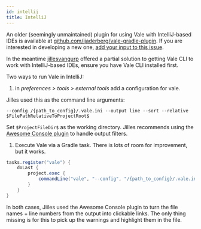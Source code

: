 ```yaml
---
id: intellij
title: IntelliJ
---
```


An older (seemingly unmaintained) plugin for using Vale with IntelliJ-based IDEs is available at [github.com/jjaderberg/vale-gradle-plugin](https://github.com/jjaderberg/vale-gradle-plugin). If you are interested in developing a new one, [add your input to this issue](https://github.com/errata-ai/vale-server/issues/39).

In the meantime [jillesvangurp](https://github.com/jillesvangurp) offered a partial solution to getting Vale CLI to work with IntelliJ-based IDEs, ensure you have Vale CLI installed first.

Two ways to run Vale in IntelliJ:

1.  in _preferences > tools > external tools_ add a configuration for vale.

Jilles used this as the command line arguments:

```shell
--config /{path_to_config}/.vale.ini --output line --sort --relative $FilePathRelativeToProjectRoot$
```

Set `$ProjectFileDir$` as the working directory. Jilles recommends using the [Awesome Console plugin](https://plugins.jetbrains.com/plugin/7677-awesome-console) to handle output filters.

1.  Execute Vale via a Gradle task. There is lots of room for improvement, but it works.

```groovy
tasks.register("vale") {
    doLast {
        project.exec {
            commandLine("vale", "--config", "/{path_to_config}/.vale.ini", "--output", "line", "--sort", "--relative", "{file}.md")
        }
    }
}
```

In both cases, Jiiles used the Awesome Console plugin to turn the file names + line numbers from the output into clickable links. The only thing missing is for this to pick up the warnings and highlight them in the file.
